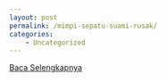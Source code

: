 ```yaml
---
layout: post
permalink: /mimpi-sepatu-suami-rusak/
categories:
    - Uncategorized
---
```


[Baca Selengkapnya](/09)